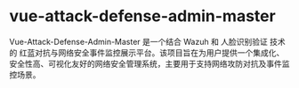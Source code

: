 # vue-attack-defense-admin-master
Vue-Attack-Defense-Admin-Master 是一个结合 Wazuh 和 人脸识别验证 技术的 红蓝对抗与网络安全事件监控展示平台。该项目旨在为用户提供一个集成化、安全性高、可视化友好的网络安全管理系统，主要用于支持网络攻防对抗及事件监控场景。
